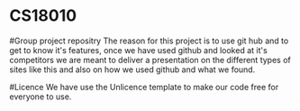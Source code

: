 # CS18010

#Group project repositry
The reason for this project is to use git hub and to get to know it's features, once we have used github and looked at 
it's competitors we are meant to deliver a presentation on the different types of sites like this and also on how we used
github and what we found.

#Licence 
We have use the Unlicence template to make our code free for everyone to use.
